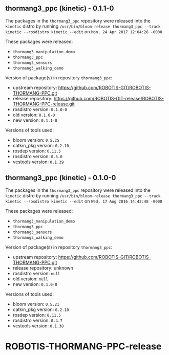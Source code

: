 ## thormang3_ppc (kinetic) - 0.1.1-0

The packages in the `thormang3_ppc` repository were released into the `kinetic` distro by running `/usr/bin/bloom-release thormang3_ppc --track kinetic --rosdistro kinetic --edit` on `Mon, 24 Apr 2017 12:04:26 -0000`

These packages were released:
- `thormang3_manipulation_demo`
- `thormang3_ppc`
- `thormang3_sensors`
- `thormang3_walking_demo`

Version of package(s) in repository `thormang3_ppc`:

- upstream repository: https://github.com/ROBOTIS-GIT/ROBOTIS-THORMANG-PPC.git
- release repository: https://github.com/ROBOTIS-GIT-release/ROBOTIS-THORMANG-PPC-release.git
- rosdistro version: `0.1.0-0`
- old version: `0.1.0-0`
- new version: `0.1.1-0`

Versions of tools used:

- bloom version: `0.5.25`
- catkin_pkg version: `0.2.10`
- rosdep version: `0.11.5`
- rosdistro version: `0.5.0`
- vcstools version: `0.1.39`


## thormang3_ppc (kinetic) - 0.1.0-0

The packages in the `thormang3_ppc` repository were released into the `kinetic` distro by running `/usr/bin/bloom-release thormang3_ppc --track kinetic --rosdistro kinetic --edit` on `Wed, 17 Aug 2016 14:42:48 -0000`

These packages were released:
- `thormang3_manipulation_demo`
- `thormang3_ppc`
- `thormang3_sensors`
- `thormang3_walking_demo`

Version of package(s) in repository `thormang3_ppc`:

- upstream repository: https://github.com/ROBOTIS-GIT/ROBOTIS-THORMANG-PPC.git
- release repository: unknown
- rosdistro version: `null`
- old version: `null`
- new version: `0.1.0-0`

Versions of tools used:

- bloom version: `0.5.21`
- catkin_pkg version: `0.2.10`
- rosdep version: `0.11.5`
- rosdistro version: `0.4.7`
- vcstools version: `0.1.38`


# ROBOTIS-THORMANG-PPC-release